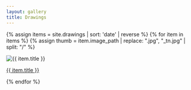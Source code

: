 ```yaml
---
layout: gallery
title: Drawings
---
```


{% assign items = site.drawings | sort: 'date' | reverse %}
{% for item in items %}
  {% assign thumb = item.image_path | replace: ".jpg", "_tn.jpg" | split: "/" %}

  <div class="card">
    <img 
      class="card-img" 
      src="/{{ thumb[1] }}/{{ thumb[2] }}/thumbnail/{{ thumb.last }}" 
      alt="{{ item.title }}">
    <div class="card-img-overlay">
      <p class="card-title">
        <a class="stretched-link" 
          href="{{ item.url }}">
          {{ item.title }}
        </a>
      </p>
    </div>
  </div>
{% endfor %}